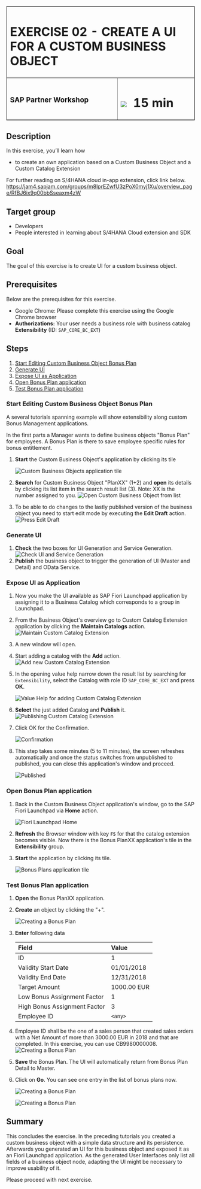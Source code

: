 <table width=100% border=>
<tr><td colspan=2><h1>EXERCISE 02 - CREATE A UI FOR A CUSTOM BUSINESS OBJECT</h1></td></tr>
<tr><td><h3>SAP Partner Workshop</h3></td><td><h1><img src="images/clock.png"> &nbsp;15 min</h1></td></tr>
</table>


## Description
In this exercise, you’ll learn how 

* to create an own application based on a Custom Business Object and a Custom Catalog Extension

For further reading on S/4HANA cloud in-app extension, click link below.
<https://jam4.sapjam.com/groups/m8lprEZwfU3zPoX0myj1Xu/overview_page/RfBJ6ix9q00bbSseaxm4zW>


## Target group

* Developers
* People interested in learning about S/4HANA Cloud extension and SDK  


## Goal

The goal of this exercise is to create UI for a custom business object.


## Prerequisites
  
Below are the prerequisites for this exercise.

* Google Chrome: Please complete this exercise using the Google Chrome browser
* **Authorizations:** Your user needs a business role with business catalog **Extensibility** (ID: `SAP_CORE_BC_EXT`)


## Steps

1. [Start Editing Custom Business Object Bonus Plan](#start-editing-custom-business-object)
1. [Generate UI](#generate-ui)
1. [Expose UI as Application](#expose-ui-as-application)
1. [Open Bonus Plan application](#open-bonus-plan-application)
1. [Test Bonus Plan application](#test-bonus-plan-application)

### <a name="start-editing-custom-business-object"></a> Start Editing Custom Business Object Bonus Plan

A several tutorials spanning example will show extensibility along custom Bonus Management applications.

In the first parts a Manager wants to define business objects "Bonus Plan" for employees. A Bonus Plan is there to save employee specific rules for bonus entitlement.

1. **Start** the Custom Business Object's application by clicking its tile 

	![Custom Business Objects application tile](images/1.png)
1. **Search** for Custom Business Object "PlanXX" (1+2) and **open** its details by clicking its list item in the search result list (3). Note: XX is the number assigned to you.
![Open Custom Business Object from list](images/2.png)
1. To be able to do changes to the lastly published version of the business object you need to start edit mode by executing the **Edit Draft** action. ![Press Edit Draft](images/3.png)
 
### <a name="generate-ui"></a> Generate UI

1. **Check** the two boxes for UI Generation and Service Generation.  ![Check UI and Service Generation](images/4.png)
1. **Publish** the business object to trigger the generation of UI (Master and Detail) and OData Service.

### <a name="expose-ui-as-application"></a> Expose UI as Application

1. Now you make the UI available as SAP Fiori Launchpad application by assigning it to a Business Catalog which corresponds to a group in Launchpad. 
1. From the Business Object's overview go to Custom Catalog Extension application by clicking the **Maintain Catalogs** action.  ![Maintain Custom Catalog Extension](images/5.png)
1. A new window will open. 
1. Start adding a catalog with the **Add** action.  ![Add new Custom Catalog Extension](images/6.png)
1. In the opening value help narrow down the result list by searching for `Extensibility`, select the Catalog with role ID `SAP_CORE_BC_EXT` and press **OK**.  

	![Value Help for adding Custom Catalog Extension](images/7.png) 
1. **Select** the just added Catalog and **Publish** it.  ![Publishing Custom Catalog Extension](images/8.png)
1. Click OK for the Confirmation.  

	![Confirmation](images/9.png)
1. This step takes some minutes (5 to 11 minutes), the screen refreshes automatically and once the status switches from unpublished to published, you can close this application's window and proceed.  

	![Published](images/10.png)

### <a name="open-bonus-plan-application"></a> Open Bonus Plan application

1. Back in the Custom Business Object application's window, go to the SAP Fiori Launchpad via **Home** action.

	![Fiori Launchpad Home](images/11.png)  
1. **Refresh** the Browser window with key **`F5`** for that the catalog extension becomes visible. Now there is the Bonus PlanXX application's tile in the **Extensibility** group.
1. **Start** the application by clicking its tile.  

	![Bonus Plans application tile](images/12.png)

### <a name="test-bonus-plan-application"></a> Test Bonus Plan application

1. **Open** the Bonus PlanXX application.
1. **Create** an object by clicking the "+".

	![Creating a Bonus Plan](images/13.png)
1. **Enter** following data

	| Field | Value |
	| :------------- | :--------------------------- |
	| ID | 1 |
	| Validity Start Date | 01/01/2018 |
	| Validity End Date | 12/31/2018 |
	| Target Amount | 1000.00 EUR |
	| Low Bonus Assignment Factor | 1 |
	| High Bonus Assignment Factor | 3 |
	| Employee ID | `<any>` |

1. Employee ID <any> shall be the one of a sales person that created sales orders with a Net Amount of more than 3000.00 EUR in 2018 and that are completed. In this exercise, you can use CB9980000008. ![Creating a Bonus Plan](images/14.png)
1. **Save** the Bonus Plan. The UI will automatically return from Bonus Plan Detail to Master.
1. Click on **Go**.  You can see one entry in the list of bonus plans now.  

	![Creating a Bonus Plan](images/15.png)
	
	![Creating a Bonus Plan](images/16.png)
	
## Summary

This concludes the exercise. In the preceding tutorials you created a custom business object with a simple data structure and its persistence. Afterwards you generated an UI for this business object and exposed it as an Fiori Launchpad application.
As the generated User Interfaces only list all fields of a business object node, adapting the UI might be necessary to improve usability of it.

Please proceed with next exercise.
